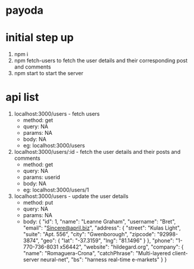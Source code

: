 # payoda
# initial step up
1. npm i
2. npm fetch-users to fetch the user details and their corresponding post and comments
3. npm start to start the server

# api list
1. localhost:3000/users - fetch users
    - method: get
    - query: NA
    - params: NA
    - body: NA
    - eg: localhost:3000/users
2. localhost:3000/users/:id - fetch the user details and their posts and comments
    - method: get
    - query: NA
    - params: userid
    - body: NA
    - eg: localhost:3000/users/1
3. localhost:3000/users - update the user details
    - method: put
    - query: NA
    - params: NA
    - body: {
        "id": 1,
        "name": "Leanne Graham",
        "username": "Bret",
        "email": "Sincere@april.biz",
        "address": {
        "street": "Kulas Light",
        "suite": "Apt. 556",
        "city": "Gwenborough",
        "zipcode": "92998-3874",
        "geo": {
            "lat": "-37.3159",
            "lng": "81.1496"
        }
        },
        "phone": "1-770-736-8031 x56442",
        "website": "hildegard.org",
        "company": {
        "name": "Romaguera-Crona",
        "catchPhrase": "Multi-layered client-server neural-net",
        "bs": "harness real-time e-markets"
        }
    }